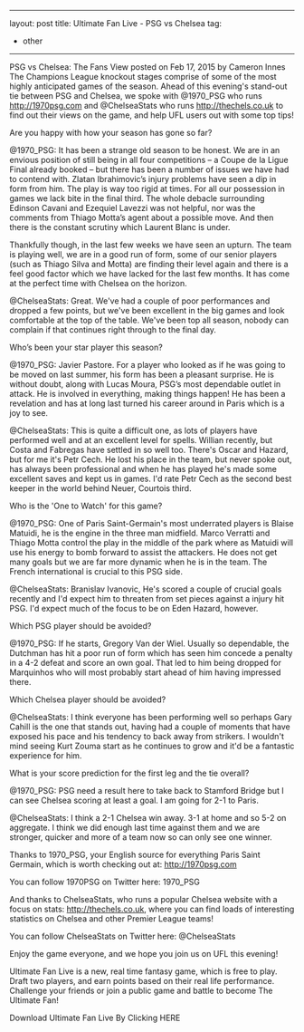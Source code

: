 ---
layout: post
title: Ultimate Fan Live - PSG vs Chelsea
tag:
 - other
 ---
 
 PSG vs Chelsea: The Fans View
posted on Feb 17, 2015 by Cameron Innes
The Champions League knockout stages comprise of some of the most highly anticipated games of the season. Ahead of this evening's stand-out tie between PSG and Chelsea, we spoke with @1970_PSG who runs http://1970psg.com and @ChelseaStats who runs http://thechels.co.uk to find out their views on the game, and help UFL users out with some top tips!

Are you happy with how your season has gone so far?

@1970_PSG: It has been a strange old season to be honest. We are in an envious position of still being in all four competitions – a Coupe de la Ligue Final already booked – but there has been a number of issues we have had to contend with. Zlatan Ibrahimovic’s injury problems have seen a dip in form from him. The play is way too rigid at times. For all our possession in games we lack bite in the final third. The whole debacle surrounding Edinson Cavani and Ezequiel Lavezzi was not helpful, nor was the comments from Thiago Motta’s agent about a possible move. And then there is the constant scrutiny which Laurent Blanc is under.

Thankfully though, in the last few weeks we have seen an upturn. The team is playing well, we are in a good run of form, some of our senior players (such as Thiago Silva and Motta) are finding their level again and there is a feel good factor which we have lacked for the last few months. It has come at the perfect time with Chelsea on the horizon.

@ChelseaStats: Great. We've had a couple of poor performances and dropped a few points, but we've been excellent in the big games and look comfortable at the top of the table. We've been top all season, nobody can complain if that continues right through to the final day.

Who’s been your star player this season?

@1970_PSG: Javier Pastore. For a player who looked as if he was going to be moved on last summer, his form has been a pleasant surprise. He is without doubt, along with Lucas Moura, PSG’s most dependable outlet in attack. He is involved in everything, making things happen! He has been a revelation and has at long last turned his career around in Paris which is a joy to see.

@ChelseaStats: This is quite a difficult one, as lots of players have performed well and at an excellent level for spells. Willian recently, but Costa and Fabregas have settled in so well too. There's Oscar and Hazard, but for me it's Petr Cech. He lost his place in the team, but never spoke out, has always been professional and when he has played he's made some excellent saves and kept us in games. I'd rate Petr Cech as the second best keeper in the world behind Neuer, Courtois third.

Who is the 'One to Watch' for this game?

@1970_PSG: One of Paris Saint-Germain's most underrated players is Blaise Matuidi, he is the engine in the three man midfield. Marco Verratti and Thiago Motta control the play in the middle of the park where as Matuidi will use his energy to bomb forward to assist the attackers. He does not get many goals but we are far more dynamic when he is in the team. The French international is crucial to this PSG side.

@ChelseaStats: Branislav Ivanovic, He's scored a couple of crucial goals recently and I'd expect him to threaten from set pieces against a injury hit PSG. I'd expect much of the focus to be on Eden Hazard, however.

Which PSG player should be avoided?

@1970_PSG: If he starts, Gregory Van der Wiel. Usually so dependable, the Dutchman has hit a poor run of form which has seen him concede a penalty in a 4-2 defeat and score an own goal. That led to him being dropped for Marquinhos who will most probably start ahead of him having impressed there.

Which Chelsea player should be avoided?

@ChelseaStats: I think everyone has been performing well so perhaps Gary Cahill is the one that stands out, having had a couple of moments that have exposed his pace and his tendency to back away from strikers. I wouldn't mind seeing Kurt Zouma start as he continues to grow and it'd be a fantastic experience for him.

What is your score prediction for the first leg and the tie overall?

@1970_PSG: PSG need a result here to take back to Stamford Bridge but I can see Chelsea scoring at least a goal. I am going for 2-1 to Paris.

@ChelseaStats: I think a 2-1 Chelsea win away. 3-1 at home and so 5-2 on aggregate. I think we did enough last time against them and we are stronger, quicker and more of a team now so can only see one winner.

Thanks to 1970_PSG, your English source for everything Paris Saint Germain, which is worth checking out at: http://1970psg.com

You can follow 1970PSG on Twitter here: 1970_PSG

And thanks to ChelseaStats, who runs a popular Chelsea website with a focus on stats: http://thechels.co.uk, where you can find loads of interesting statistics on Chelsea and other Premier League teams!

You can follow ChelseaStats on Twitter here: @ChelseaStats

Enjoy the game everyone, and we hope you join us on UFL this evening!

Ultimate Fan Live is a new, real time fantasy game, which is free to play. Draft two players, and earn points based on their real life performance. Challenge your friends or join a public game and battle to become The Ultimate Fan!

Download Ultimate Fan Live By Clicking HERE